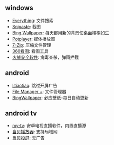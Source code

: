 ## windows  
- [Everything](https://www.voidtools.com/zh-cn/): 文件搜索
- [Snipaste](https://www.snipaste.com/): 截图
- [Bing Wallpaper](https://www.microsoft.com/zh-cn/bing/bing-wallpaper): 每天都用新的背景使桌面栩栩如生
- [Potplayer](https://potplayer.daum.net/): 媒体播放器
- [7-Zip](https://www.7-zip.org/): 压缩文件管理
- [360看图](https://pic.360.cn/): 看图工具
- [火绒安全软件](https://www.huorong.cn/person5.html): 病毒查杀，弹窗拦截

## android  
- [litiaotiao](https://github.com/eddlez/litiaotiao_package_backup): 跳过开屏广告
- [File Manager +](https://play.google.com/store/apps/details?id=com.alphainventor.filemanager&pcampaignid=web_share): 文件管理器
- [BingWallpaper](https://github.com/liaoheng/BingWallpaper): 必应壁纸-每日自动更新

## android tv  
- [my-tv](https://github.com/lizongying/my-tv): 安卓电视直播软件，内置直播源
- [当贝播放器](https://www.dangbei.com/player/): 支持局域网
- [当贝投屏](https://www.dangbei.com/app/tv/2021/1214/7921.html): 无广告


